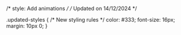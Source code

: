 /* style: Add animations */
/* Updated on 14/12/2024 */

.updated-styles {
  /* New styling rules */
  color: #333;
  font-size: 16px;
  margin: 10px 0;
}